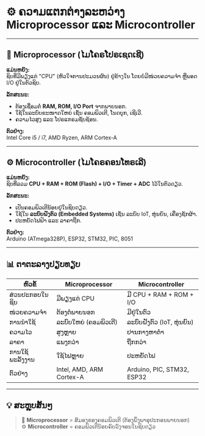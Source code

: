 # ⚙️ ຄວາມແຕກຕ່າງລະຫວ່າງ Microprocessor ແລະ Microcontroller

---

## 🧠 Microprocessor (ໄມໂຄຣໂປຣເຊດເຊີ)

**ແມ່ນຫຍັງ:**  
ຊິບທີ່ມີພຽງແຕ່ "CPU" (ຫົວໃຈການປະມວນຜົນ) ຢູ່ຂ້າງໃນ ໂດຍບໍ່ມີໜ່ວຍຄວາມຈຳ ຫຼືພອດ I/O ຢູ່ໃນຕົວຊິບ.

**ລັກສະນະ:**

- ຕ້ອງເຊື່ອມຕໍ່ **RAM, ROM, I/O Port** ຈາກພາຍນອກ.
- ໃຊ້ໃນລະບົບຂະໜາດໃຫຍ່ ເຊັ່ນ ຄອມພິວເຕີ, ໂນດບຸກ, ເຊີເວີ.
- ຄວາມໄວສູງ ແລະ ໂປຣແກຣມຊັບຊ້ອນ.

**ຕົວຢ່າງ:**  
Intel Core i5 / i7, AMD Ryzen, ARM Cortex-A

---

## ⚙️ Microcontroller (ໄມໂຄຣຄອນໂທຣເລີ)

**ແມ່ນຫຍັງ:**  
ຊິບທີ່ລວມ **CPU + RAM + ROM (Flash) + I/O + Timer + ADC** ໄວ້ໃນຕົວດຽວ.

**ລັກສະນະ:**

- ເປັນຄອມພິວເຕີນ້ອຍຢູ່ໃນຊິບດຽວ.
- ໃຊ້ໃນ **ລະບົບຝັງຕົວ (Embedded Systems)** ເຊັ່ນ ລະບົບ IoT, ຫຸ່ນຍົນ, ເຄື່ອງຊັກຜ້າ.
- ປະຫຍັດໄຟຟ້າ ແລະ ລາຄາຖືກ.

**ຕົວຢ່າງ:**  
Arduino (ATmega328P), ESP32, STM32, PIC, 8051

---

## 📊 ຕາຕະລາງປຽບທຽບ

| ຫົວຂໍ້         | **Microprocessor**       | **Microcontroller**        |
| -------------- | ------------------------ | -------------------------- |
| ສ່ວນປະກອບໃນຊິບ | ມີພຽງແຕ່ CPU             | ມີ CPU + RAM + ROM + I/O   |
| ໜ່ວຍຄວາມຈຳ     | ຕ້ອງຕໍ່ພາຍນອກ            | ມີຢູ່ໃນຕົວ                 |
| ການນຳໃຊ້       | ລະບົບໃຫຍ່ (ຄອມພິວເຕີ)    | ລະບົບຝັງຕົວ (IoT, ຫຸ່ນຍົນ) |
| ຄວາມໄວ         | ສູງຫຼາຍ                  | ປານກາງຫາຕ່ຳ                |
| ລາຄາ           | ແພງກວ່າ                  | ຖືກກວ່າ                    |
| ການໃຊ້ພະລັງງານ | ໃຊ້ໄຟຫຼາຍ                | ປະຫຍັດໄຟ                   |
| ຕົວຢ່າງ        | Intel, AMD, ARM Cortex-A | Arduino, PIC, STM32, ESP32 |

---

## 💡 ສະຫຼຸບສັ້ນໆ

> 🧩 **Microprocessor** = ສົມອງຂອງຄອມພິວເຕີ (ຕ້ອງພຶ່ງພາອຸປະກອນພາຍນອກ)  
> ⚙️ **Microcontroller** = ຄອມພິວເຕີນ້ອຍຄົບວົງຈອນໃນຊິບດຽວ
